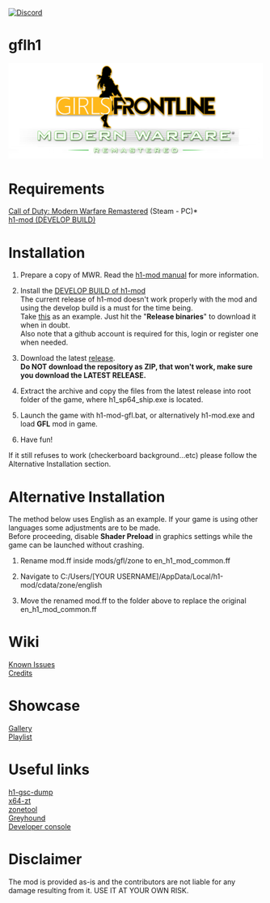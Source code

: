 [![Discord](https://img.shields.io/discord/725057886958387393?label=Discord&logo=discord)](https://discord.gg/yYQDxkUtkV)
# gflh1
![](https://github.com/Loyalists/gflh1/blob/main/assets/github/logo.png?raw=true)

# Requirements
[Call of Duty: Modern Warfare Remastered](https://store.steampowered.com/app/393080/Call_of_Duty_Modern_Warfare_Remastered_2017/) (Steam - PC)*  
[h1-mod (DEVELOP BUILD)](https://github.com/h1-mod/h1-mod)

# Installation
1. Prepare a copy of MWR. Read the [h1-mod manual](https://docs.h1.gg/install) for more information.

2. Install the [DEVELOP BUILD of h1-mod](https://github.com/h1-mod/h1-mod/actions)  
The current release of h1-mod doesn't work properly with the mod and using the develop build is a must for the time being.   
Take [this](https://github.com/h1-mod/h1-mod/actions/runs/4478388098) as an example. Just hit the "**Release binaries**" to download it when in doubt.   
Also note that a github account is required for this, login or register one when needed.

3. Download the latest [release](https://github.com/Loyalists/gflh1/releases/tag/1.0).  
**Do NOT download the repository as ZIP, that won't work, make sure you download the LATEST RELEASE.**

4. Extract the archive and copy the files from the latest release into root folder of the game, where h1_sp64_ship.exe is located.

5. Launch the game with h1-mod-gfl.bat, or alternatively h1-mod.exe and load **GFL** mod in game.

6. Have fun!

If it still refuses to work (checkerboard background...etc) please follow the Alternative Installation section.

# Alternative Installation
The method below uses English as an example. If your game is using other languages some adjustments are to be made.  
Before proceeding, disable **Shader Preload** in graphics settings while the game can be launched without crashing. 

1. Rename mod.ff inside mods/gfl/zone to en_h1_mod_common.ff

2. Navigate to C:/Users/[YOUR USERNAME]/AppData/Local/h1-mod/cdata/zone/english

3. Move the renamed mod.ff to the folder above to replace the original en_h1_mod_common.ff

# Wiki   
[Known Issues](https://github.com/Loyalists/gflh1/wiki/Known-Issues)   
[Credits](https://github.com/Loyalists/gflh1/wiki/Credits)   

# Showcase
[Gallery](https://github.com/Loyalists/gflh1/wiki/Gallery)  
[Playlist](https://www.youtube.com/playlist?list=PLHUTPjEfLLEKv1Z3CTZfLMDq3d0J3W4h8)   

# Useful links
[h1-gsc-dump](https://github.com/mjkzy/h1-gsc-dump)   
[x64-zt](https://github.com/Joelrau/x64-zt)   
[zonetool](https://github.com/Joelrau/zonetool)   
[Greyhound](https://github.com/Scobalula/Greyhound)   
[Developer console](https://callofduty.fandom.com/wiki/Developer_console)   

# Disclaimer
The mod is provided as-is and the contributors are not liable for any damage resulting from it. USE IT AT YOUR OWN RISK.
